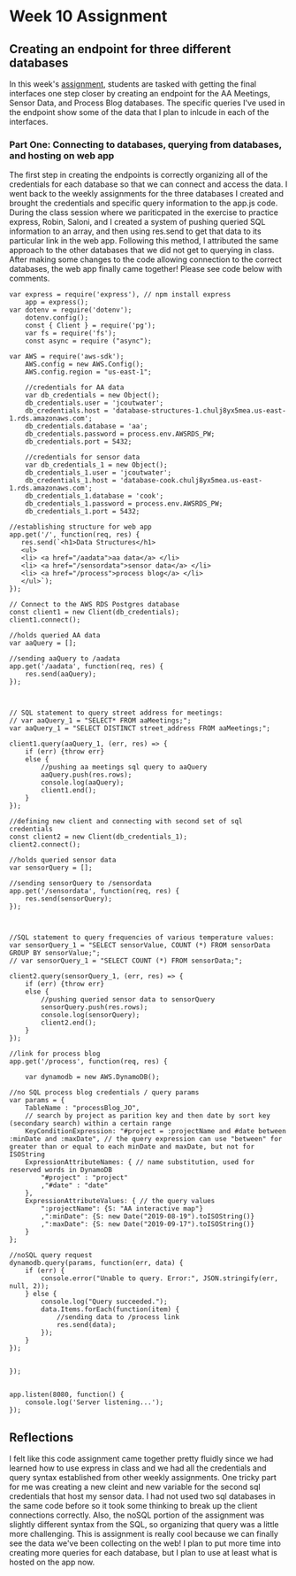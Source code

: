 # Week 10 Assignment
## Creating an endpoint for three different databases

In this week's [assignment](https://github.com/visualizedata/data-structures/tree/master/weekly_assignment_10), students are tasked with getting the final interfaces one step closer by creating an endpoint for the AA Meetings, Sensor Data, and Process Blog databases. The specific queries I've used in the endpoint show some of the data that I plan to inlcude in each of the interfaces.

### Part One: Connecting to databases, querying from databases, and hosting on web app

The first step in creating the endpoints is correctly organizing all of the credentials for each database so that we can connect and access the data. I went back to the weekly assignments for the three databases I created and brought the credentials and specific query information to the app.js code. During the class session where we pariticpated in the exercise to practice express, Robin, Saloni, and I created a system of pushing queried SQL information to an array, and then using res.send to get that data to its particular link in the web app. Following this method, I attributed the same approach to the other databases that we did not get to querying in class. After making some changes to the code allowing connection to the correct databases, the web app finally came together! Please see code below with comments.

    var express = require('express'), // npm install express
        app = express();
    var dotenv = require('dotenv');
        dotenv.config();
        const { Client } = require('pg');
        var fs = require('fs');
        const async = require ("async"); 

    var AWS = require('aws-sdk');
        AWS.config = new AWS.Config();
        AWS.config.region = "us-east-1";

        //credentials for AA data
        var db_credentials = new Object();
        db_credentials.user = 'jcoutwater';
        db_credentials.host = 'database-structures-1.chulj8yx5mea.us-east-1.rds.amazonaws.com';
        db_credentials.database = 'aa';
        db_credentials.password = process.env.AWSRDS_PW;
        db_credentials.port = 5432;

        //credentials for sensor data
        var db_credentials_1 = new Object();
        db_credentials_1.user = 'jcoutwater';
        db_credentials_1.host = 'database-cook.chulj8yx5mea.us-east-1.rds.amazonaws.com';
        db_credentials_1.database = 'cook';
        db_credentials_1.password = process.env.AWSRDS_PW;
        db_credentials_1.port = 5432;

    //establishing structure for web app  
    app.get('/', function(req, res) {
       res.send(`<h1>Data Structures</h1>
       <ul>
       <li> <a href="/aadata">aa data</a> </li>
       <li> <a href="/sensordata">sensor data</a> </li>
       <li> <a href="/process">process blog</a> </li>
       </ul>`);
    });

    // Connect to the AWS RDS Postgres database
    const client1 = new Client(db_credentials);
    client1.connect();

    //holds queried AA data
    var aaQuery = [];

    //sending aaQuery to /aadata
    app.get('/aadata', function(req, res) {
        res.send(aaQuery);
    });



    // SQL statement to query street address for meetings:
    // var aaQuery_1 = "SELECT* FROM aaMeetings;";
    var aaQuery_1 = "SELECT DISTINCT street_address FROM aaMeetings;";

    client1.query(aaQuery_1, (err, res) => {
        if (err) {throw err}
        else {
            //pushing aa meetings sql query to aaQuery
            aaQuery.push(res.rows);
            console.log(aaQuery);
            client1.end();
        }
    });

    //defining new client and connecting with second set of sql credentials
    const client2 = new Client(db_credentials_1);
    client2.connect();

    //holds queried sensor data
    var sensorQuery = [];

    //sending sensorQuery to /sensordata
    app.get('/sensordata', function(req, res) {
        res.send(sensorQuery);
    });



    //SQL statement to query frequencies of various temperature values: 
    var sensorQuery_1 = "SELECT sensorValue, COUNT (*) FROM sensorData GROUP BY sensorValue;";
    // var sensorQuery_1 = "SELECT COUNT (*) FROM sensorData;";

    client2.query(sensorQuery_1, (err, res) => {
        if (err) {throw err}
        else {
            //pushing queried sensor data to sensorQuery
            sensorQuery.push(res.rows);
            console.log(sensorQuery);
            client2.end();
        }
    });

    //link for process blog
    app.get('/process', function(req, res) {

        var dynamodb = new AWS.DynamoDB();

    //no SQL process blog credentials / query params
    var params = {
        TableName : "processBlog_JO",
        // search by project as parition key and then date by sort key (secondary search) within a certain range
        KeyConditionExpression: "#project = :projectName and #date between :minDate and :maxDate", // the query expression can use "between" for greater than or equal to each minDate and maxDate, but not for ISOString
        ExpressionAttributeNames: { // name substitution, used for reserved words in DynamoDB
            "#project" : "project"
            ,"#date" : "date"
        },
        ExpressionAttributeValues: { // the query values
            ":projectName": {S: "AA interactive map"}
            ,":minDate": {S: new Date("2019-08-19").toISOString()}
            ,":maxDate": {S: new Date("2019-09-17").toISOString()}
        }
    };

    //noSQL query request
    dynamodb.query(params, function(err, data) {
        if (err) {
            console.error("Unable to query. Error:", JSON.stringify(err, null, 2));
        } else {
            console.log("Query succeeded.");
            data.Items.forEach(function(item) {
                //sending data to /process link
                res.send(data);
            });
        }
    });


    });


    app.listen(8080, function() {
        console.log('Server listening...');
    });
    
    
## Reflections

I felt like this code assignment came together pretty fluidly since we had learned how to use express in class and we had all the credentials and query syntax established from other weekly assignments. One tricky part for me was creating a new cleint and new variable for the second sql credentials that host my sensor data. I had not used two sql databases in the same code before so it took some thinking to break up the client connections correctly. Also, the noSQL portion of the assignment was slightly different syntax from the SQL, so organizing that query was a little more challenging. This is assignment is really cool because we can finally see the data we've been collecting on the web! I plan to put more time into creating more queries for each database, but I plan to use at least what is hosted on the app now. 
